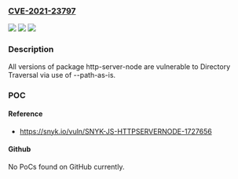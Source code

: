 ### [CVE-2021-23797](https://cve.mitre.org/cgi-bin/cvename.cgi?name=CVE-2021-23797)
![](https://img.shields.io/static/v1?label=Product&message=http-server-node&color=blue)
![](https://img.shields.io/static/v1?label=Version&message=%3E%3D%200%20&color=brighgreen)
![](https://img.shields.io/static/v1?label=Vulnerability&message=Directory%20Traversal&color=brighgreen)

### Description

All versions of package http-server-node are vulnerable to Directory Traversal via use of --path-as-is.

### POC

#### Reference
- https://snyk.io/vuln/SNYK-JS-HTTPSERVERNODE-1727656

#### Github
No PoCs found on GitHub currently.

